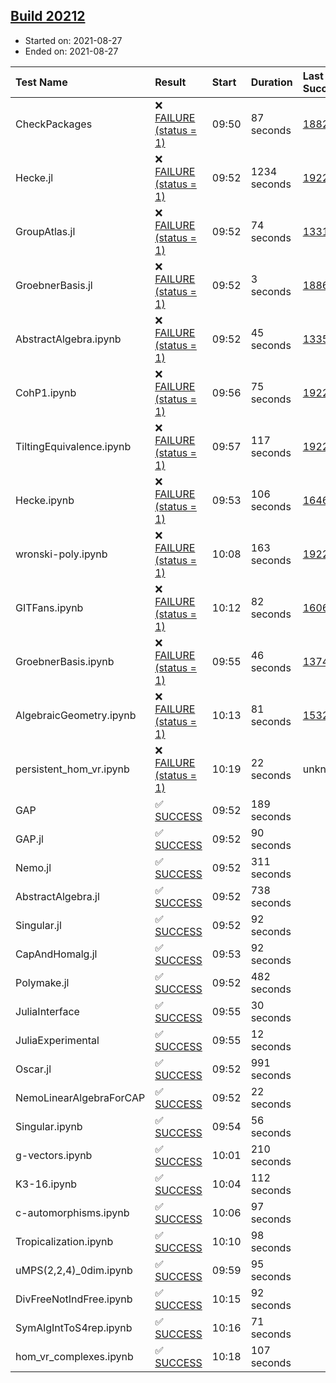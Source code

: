 ## [Build 20212](https://oscarci.mathematik.uni-kl.de/job/oscar/20212/)

* Started on: 2021-08-27
* Ended on: 2021-08-27

| Test Name    | Result | Start | Duration | Last Success | First Failure |
|:-------------|:-------|:------|:---------|:-------------|:--------------|
| CheckPackages | ❌ [FAILURE (status = 1)](https://oscarci.mathematik.uni-kl.de/job/oscar/20212/artifact/logs/build-20212/CheckPackages.log) | 09:50 | 87 seconds | [18822](https://oscarci.mathematik.uni-kl.de/job/oscar/18822/) | [18823](https://oscarci.mathematik.uni-kl.de/job/oscar/18823/) |
| Hecke.jl | ❌ [FAILURE (status = 1)](https://oscarci.mathematik.uni-kl.de/job/oscar/20212/artifact/logs/build-20212/Hecke.jl.log) | 09:52 | 1234 seconds | [19222](https://oscarci.mathematik.uni-kl.de/job/oscar/19222/) | [20152](https://oscarci.mathematik.uni-kl.de/job/oscar/20152/) |
| GroupAtlas.jl | ❌ [FAILURE (status = 1)](https://oscarci.mathematik.uni-kl.de/job/oscar/20212/artifact/logs/build-20212/GroupAtlas.jl.log) | 09:52 | 74 seconds | [13311](https://oscarci.mathematik.uni-kl.de/job/oscar/13311/) | [13312](https://oscarci.mathematik.uni-kl.de/job/oscar/13312/) |
| GroebnerBasis.jl | ❌ [FAILURE (status = 1)](https://oscarci.mathematik.uni-kl.de/job/oscar/20212/artifact/logs/build-20212/GroebnerBasis.jl.log) | 09:52 | 3 seconds | [18864](https://oscarci.mathematik.uni-kl.de/job/oscar/18864/) | [18865](https://oscarci.mathematik.uni-kl.de/job/oscar/18865/) |
| AbstractAlgebra.ipynb | ❌ [FAILURE (status = 1)](https://oscarci.mathematik.uni-kl.de/job/oscar/20212/artifact/logs/build-20212/AbstractAlgebra.ipynb.log) | 09:52 | 45 seconds | [13355](https://oscarci.mathematik.uni-kl.de/job/oscar/13355/) | [13356](https://oscarci.mathematik.uni-kl.de/job/oscar/13356/) |
| CohP1.ipynb | ❌ [FAILURE (status = 1)](https://oscarci.mathematik.uni-kl.de/job/oscar/20212/artifact/logs/build-20212/CohP1.ipynb.log) | 09:56 | 75 seconds | [19222](https://oscarci.mathematik.uni-kl.de/job/oscar/19222/) | [20152](https://oscarci.mathematik.uni-kl.de/job/oscar/20152/) |
| TiltingEquivalence.ipynb | ❌ [FAILURE (status = 1)](https://oscarci.mathematik.uni-kl.de/job/oscar/20212/artifact/logs/build-20212/TiltingEquivalence.ipynb.log) | 09:57 | 117 seconds | [19222](https://oscarci.mathematik.uni-kl.de/job/oscar/19222/) | [20152](https://oscarci.mathematik.uni-kl.de/job/oscar/20152/) |
| Hecke.ipynb | ❌ [FAILURE (status = 1)](https://oscarci.mathematik.uni-kl.de/job/oscar/20212/artifact/logs/build-20212/Hecke.ipynb.log) | 09:53 | 106 seconds | [16463](https://oscarci.mathematik.uni-kl.de/job/oscar/16463/) | [16464](https://oscarci.mathematik.uni-kl.de/job/oscar/16464/) |
| wronski-poly.ipynb | ❌ [FAILURE (status = 1)](https://oscarci.mathematik.uni-kl.de/job/oscar/20212/artifact/logs/build-20212/wronski-poly.ipynb.log) | 10:08 | 163 seconds | [19222](https://oscarci.mathematik.uni-kl.de/job/oscar/19222/) | [20152](https://oscarci.mathematik.uni-kl.de/job/oscar/20152/) |
| GITFans.ipynb | ❌ [FAILURE (status = 1)](https://oscarci.mathematik.uni-kl.de/job/oscar/20212/artifact/logs/build-20212/GITFans.ipynb.log) | 10:12 | 82 seconds | [16068](https://oscarci.mathematik.uni-kl.de/job/oscar/16068/) | [16069](https://oscarci.mathematik.uni-kl.de/job/oscar/16069/) |
| GroebnerBasis.ipynb | ❌ [FAILURE (status = 1)](https://oscarci.mathematik.uni-kl.de/job/oscar/20212/artifact/logs/build-20212/GroebnerBasis.ipynb.log) | 09:55 | 46 seconds | [13748](https://oscarci.mathematik.uni-kl.de/job/oscar/13748/) | [13749](https://oscarci.mathematik.uni-kl.de/job/oscar/13749/) |
| AlgebraicGeometry.ipynb | ❌ [FAILURE (status = 1)](https://oscarci.mathematik.uni-kl.de/job/oscar/20212/artifact/logs/build-20212/AlgebraicGeometry.ipynb.log) | 10:13 | 81 seconds | [15322](https://oscarci.mathematik.uni-kl.de/job/oscar/15322/) | [15323](https://oscarci.mathematik.uni-kl.de/job/oscar/15323/) |
| persistent_hom_vr.ipynb | ❌ [FAILURE (status = 1)](https://oscarci.mathematik.uni-kl.de/job/oscar/20212/artifact/logs/build-20212/persistent_hom_vr.ipynb.log) | 10:19 | 22 seconds | unknown | unknown |
| GAP | ✅ [SUCCESS](https://oscarci.mathematik.uni-kl.de/job/oscar/20212/artifact/logs/build-20212/GAP.log) | 09:52 | 189 seconds |  |  |
| GAP.jl | ✅ [SUCCESS](https://oscarci.mathematik.uni-kl.de/job/oscar/20212/artifact/logs/build-20212/GAP.jl.log) | 09:52 | 90 seconds |  |  |
| Nemo.jl | ✅ [SUCCESS](https://oscarci.mathematik.uni-kl.de/job/oscar/20212/artifact/logs/build-20212/Nemo.jl.log) | 09:52 | 311 seconds |  |  |
| AbstractAlgebra.jl | ✅ [SUCCESS](https://oscarci.mathematik.uni-kl.de/job/oscar/20212/artifact/logs/build-20212/AbstractAlgebra.jl.log) | 09:52 | 738 seconds |  |  |
| Singular.jl | ✅ [SUCCESS](https://oscarci.mathematik.uni-kl.de/job/oscar/20212/artifact/logs/build-20212/Singular.jl.log) | 09:52 | 92 seconds |  |  |
| CapAndHomalg.jl | ✅ [SUCCESS](https://oscarci.mathematik.uni-kl.de/job/oscar/20212/artifact/logs/build-20212/CapAndHomalg.jl.log) | 09:53 | 92 seconds |  |  |
| Polymake.jl | ✅ [SUCCESS](https://oscarci.mathematik.uni-kl.de/job/oscar/20212/artifact/logs/build-20212/Polymake.jl.log) | 09:52 | 482 seconds |  |  |
| JuliaInterface | ✅ [SUCCESS](https://oscarci.mathematik.uni-kl.de/job/oscar/20212/artifact/logs/build-20212/JuliaInterface.log) | 09:55 | 30 seconds |  |  |
| JuliaExperimental | ✅ [SUCCESS](https://oscarci.mathematik.uni-kl.de/job/oscar/20212/artifact/logs/build-20212/JuliaExperimental.log) | 09:55 | 12 seconds |  |  |
| Oscar.jl | ✅ [SUCCESS](https://oscarci.mathematik.uni-kl.de/job/oscar/20212/artifact/logs/build-20212/Oscar.jl.log) | 09:52 | 991 seconds |  |  |
| NemoLinearAlgebraForCAP | ✅ [SUCCESS](https://oscarci.mathematik.uni-kl.de/job/oscar/20212/artifact/logs/build-20212/NemoLinearAlgebraForCAP.log) | 09:52 | 22 seconds |  |  |
| Singular.ipynb | ✅ [SUCCESS](https://oscarci.mathematik.uni-kl.de/job/oscar/20212/artifact/logs/build-20212/Singular.ipynb.log) | 09:54 | 56 seconds |  |  |
| g-vectors.ipynb | ✅ [SUCCESS](https://oscarci.mathematik.uni-kl.de/job/oscar/20212/artifact/logs/build-20212/g-vectors.ipynb.log) | 10:01 | 210 seconds |  |  |
| K3-16.ipynb | ✅ [SUCCESS](https://oscarci.mathematik.uni-kl.de/job/oscar/20212/artifact/logs/build-20212/K3-16.ipynb.log) | 10:04 | 112 seconds |  |  |
| c-automorphisms.ipynb | ✅ [SUCCESS](https://oscarci.mathematik.uni-kl.de/job/oscar/20212/artifact/logs/build-20212/c-automorphisms.ipynb.log) | 10:06 | 97 seconds |  |  |
| Tropicalization.ipynb | ✅ [SUCCESS](https://oscarci.mathematik.uni-kl.de/job/oscar/20212/artifact/logs/build-20212/Tropicalization.ipynb.log) | 10:10 | 98 seconds |  |  |
| uMPS(2,2,4)_0dim.ipynb | ✅ [SUCCESS](https://oscarci.mathematik.uni-kl.de/job/oscar/20212/artifact/logs/build-20212/uMPS-2-2-4-_0dim.ipynb.log) | 09:59 | 95 seconds |  |  |
| DivFreeNotIndFree.ipynb | ✅ [SUCCESS](https://oscarci.mathematik.uni-kl.de/job/oscar/20212/artifact/logs/build-20212/DivFreeNotIndFree.ipynb.log) | 10:15 | 92 seconds |  |  |
| SymAlgIntToS4rep.ipynb | ✅ [SUCCESS](https://oscarci.mathematik.uni-kl.de/job/oscar/20212/artifact/logs/build-20212/SymAlgIntToS4rep.ipynb.log) | 10:16 | 71 seconds |  |  |
| hom_vr_complexes.ipynb | ✅ [SUCCESS](https://oscarci.mathematik.uni-kl.de/job/oscar/20212/artifact/logs/build-20212/hom_vr_complexes.ipynb.log) | 10:18 | 107 seconds |  |  |

